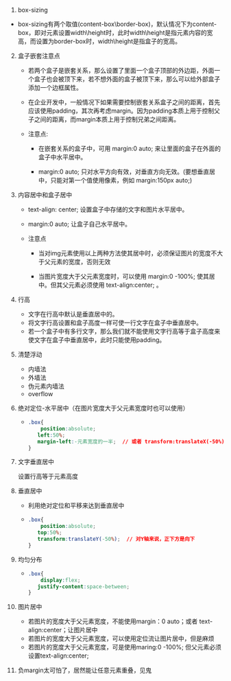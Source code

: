 1. box-sizing
   
+ box-sizing有两个取值(content-box\border-box)，默认情况下为content-box，即对元素设置width\height时，此时width\height是指元素内容的宽高，而设置为border-box时，width\height是指盒子的宽高。
   
2. 盒子嵌套注意点

   + 若两个盒子是嵌套关系，那么设置了里面一个盒子顶部的外边距，外面一个盒子也会被顶下来，若不想外面的盒子被顶下来，那么可以给外部盒子添加一个边框属性。

   + 在企业开发中，一般情况下如果需要控制嵌套关系盒子之间的距离，首先应该使用padding，其次再考虑margin。因为padding本质上用于控制父子之间的距离，而margin本质上用于控制兄弟之间距离。

   + 注意点:

     + 在嵌套关系的盒子中，可用 margin:0 auto; 来让里面的盒子在外面的盒子中水平居中。

     + margin:0 auto; 只对水平方向有效，对垂直方向无效。(要想垂直居中，只能对第一个值使用像素，例如 margin:150px auto;)

3. 内容居中和盒子居中

   + text-align: center; 设置盒子中存储的文字和图片水平居中。
   + margin:0 auto; 让盒子自己水平居中。

   + 注意点

     + 当对img元素使用以上两种方法使其居中时，必须保证图片的宽度不大于父元素的宽度，否则无效

     + 当图片宽度大于父元素宽度时，可以使用 margin:0 -100%; 使其居中。但其父元素必须使用 text-align:center; 。

4. 行高
   + 文字在行高中默认是垂直居中的。
   + 将文字行高设置和盒子高度一样可使一行文字在盒子中垂直居中。
   + 若一个盒子中有多行文字，那么我们就不能使用文字行高等于盒子高度来使文字在盒子中垂直居中，此时只能使用padding。

5. 清楚浮动
   + 内墙法
   + 外墙法
   + 伪元素内墙法
   + overflow

6. 绝对定位-水平居中（在图片宽度大于父元素宽度时也可以使用）

   + ```css
     .box{
         position:absolute;
     	left:50%;
     	margin-left:-元素宽度的一半;  // 或者 transform:translateX(-50%);
     }
     ```

7. 文字垂直居中

   设置行高等于元素高度

8. 垂直居中

   + 利用绝对定位和平移来达到垂直居中

   + ```css
     .box{
         position:absolute;
     	top:50%;
     	transform:translateY(-50%);  // 对Y轴来说，正下方是向下
     }
     ```

9. 均匀分布

   + ```css
     .box{
         display:flex;
     	justify-content:space-between;
     }
     ```

10. 图片居中
    + 若图片的宽度大于父元素宽度，不能使用margin：0 auto；或者 text-align:center；让图片居中
    + 若图片的宽度大于父元素宽度，可以使用定位流让图片居中，但是麻烦
    + 若图片的宽度大于父元素宽度，可是使用maring:0 -100%; 但父元素必须设置text-align:center;
    
11. 负margin太可怕了，居然能让任意元素重叠，见鬼